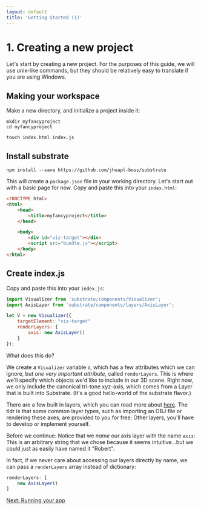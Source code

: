 ```yaml
---
layout: default
title: 'Getting Started (1)'
---
```


# 1. Creating a new project
Let's start by creating a new project. For the purposes of this guide, we will use unix-like commands, but they should be relatively easy to translate if you are using Windows.

## Making your workspace
Make a new directory, and initialize a project inside it:

```
mkdir myfancyproject
cd myfancyproject

touch index.html index.js
```

## Install substrate
```
npm install --save https://github.com/jhuapl-boss/substrate
```

This will create a `package.json` file in your working directory. Let's start out with a basic page for now. Copy and paste this into your `index.html`:

```html
<!DOCTYPE html>
<html>
    <head>
        <title>myfancyproject</title>
    </head>

    <body>
        <div id="viz-target"></div>
        <script src="bundle.js"></script>
    </body>
</html>

```

## Create index.js

Copy and paste this into your `index.js`:

```js
import Visualizer from 'substrate/components/Visualizer';
import AxisLayer from 'substrate/components/layers/AxisLayer';

let V = new Visualizer({
    targetElement: "viz-target"
    renderLayers: {
        axis: new AxisLayer()
    }
});
```

What does this do?

We create a `Visualizer` variable `V`, which has a few attributes which we can ignore, but _one very important attribute_, called `renderLayers`. This is where we'll specify which objects we'd like to include in our 3D scene. Right now, we only include the canonical tri-tone xyz-axis, which comes from a Layer that is built into Substrate. (It's a good hello-world of the substrate flavor.)

There are a few built in layers, which you can read more about [here](/). The tldr is that some common layer types, such as importing an OBJ file or rendering these axes, are provided to you for free: Other layers, you'll have to develop or implement yourself.

Before we continue: Notice that we _name_ our axis layer with the name `axis`: This is an arbitrary string that we chose because it seems intuitive...but we could just as easily have named it "Robert".

In fact, if we never care about accessing our layers directly by name, we can pass a `renderLayers` array instead of dictionary:

```js
renderLayers: [
    new AxisLayer()
]
```

[Next: Running your app](2)
